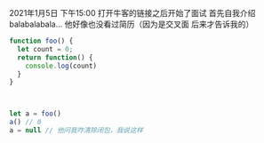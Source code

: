 2021年1月5日
下午15:00
打开牛客的链接之后开始了面试
首先自我介绍 balabalabala...
他好像也没看过简历（因为是交叉面 后来才告诉我的）






```js
function foo() {
  let count = 0;
  return function() {
    console.log(count)
  }
}



let a = foo()
a() // 0
a = null // 他问我咋清除闭包，我说这样
```